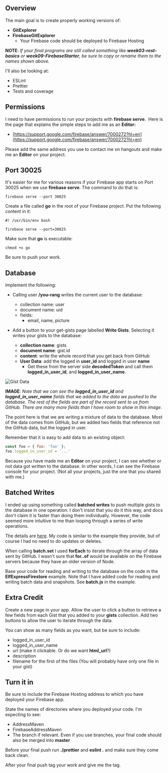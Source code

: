 ## Overview

The main goal is to create properly working versions of:

- **GitExplorer**
- **FirebaseGitExplorer**
  - Your Firebase code should be deployed to Firebase Hosting

**NOTE**: _If your final programs are still called something like **week03-rest-basics** or **week09-FirebaseStarter**, be sure to copy or rename them to the names shown above._

I'll also be looking at:

- ESLint
- Prettier
- Tests and coverage


## Permissions

I need to have permissions to run your projects with **firebase serve**.  Here is the page that explains the simple steps to add me as an **Editor:**

- [https://support.google.com/firebase/answer/7000272?hl=en](https://support.google.com/firebase/answer/7000272?hl=en)

Please add the same address you use to contact me on hangouts and make me an **Editor** on your project.

## Port 30025

It's easier for me for various reasons if your Firebase app starts on Port 30025 when we use **firebase serve**. The command to do that is:

    firebase serve --port 30025

Create a file called **go** in the root of your Firebase project. Put the following content in it:

    #! /usr/bin/env bash

    firebase serve --port=30025

Make sure that **go** is executable:

    chmod +x go

Be sure to push your work.

## Database

Implement the following:

- Calling user **/you-rang** writes the current user to the database:
  - collection name: user
  - document name: uid
  - fields:
    - email, name, picture

- Add a button to your get-gists page labelled **Write Gists**. Selecting it writes your gists to the database:
  - **collection name**: gists
  - **document name**: gist.id
  - **content**: write the whole record that you get back from GitHub
  - **User Data**: add the logged in **user_id** and logged in user **name**
    - Get these from the server side **decodedToken** and call them **logged_in_user_id**, and **logged_in_user_name**.

![Gist Data](https://s3.amazonaws.com/bucket01.elvenware.com/images/isit322-final-2019-gist-data.png)

**IMAGE**: _Note that we can see the **logged_in_user_id** and **logged_in_user_name** fields that we added to the data we pushed to the database. The rest of the fields are part of the record sent to us from GitHub. There are many more fields than I have room to show in this image._

The point here is that we are writing a mixture of data to the database. Most of the data comes from GitHub, but we added two fields that reference not the GitHub data, but the logged in user.

Remember that it is easy to add data to an existing object:

```javascript
const foo = { foo: 'foo' };
foo.logged_in_user_id = '...'
```

Because you have made me an **Editor** on your project, I can see whether or not data got written to the database. In other words, I can see the Firebase console for your project. (Not all your projects, just the one that you shared with me.)

## Batched Writes

I ended up using something called **batched writes** to push multiple gists to the database in one operation. I don't insist that you do it this way, and docs don't claim it is faster than doing them individually. However, the code seemed more intuitive to me than looping through a series of write operations.

The details are [here][bw]. My code is similar to the example they provide, but of course I had no need to do updates or deletes.

When calling **batch.set** I used **forEach** to iterate through the array of data sent by GitHub. I wasn't sure that **for..of** would be available on the Firebase servers because they have an older version of Node.

Base your code for reading and writing to the database on the code in the **ElfExpressFirestore** example. Note that I have added code for reading and writing batch data and snapshots. See **batch.js** in the example.

## Extra Credit

Create a new page in your app. Allow the user to click a button to retrieve a few fields from each Gist that you added to your **gists** collection. Add two buttons to allow the user to iterate through the data.

You can show as many fields as you want, but be sure to include:

- logged_in_user_id
- logged_in_user_name
- url (make it clickable. Or do we want **html_url**?)
- description
- filename for the first of the files (You will probably have only one file in your gist)

## Turn it in

Be sure to include the Firebase Hosting address to which you have deployed your Firebase app.

State the names of directories where you deployed your code. I'm expecting to see:

- AddressMaven
- FirebaseAddressMaven
- The branch if relevant. Even if you use branches, your final code should also be merged into **master**

Before your final push run **./prettier** and **eslint .** and make sure they come back clean.

After your final push tag your work and give me the tag.

[bw]: https://firebase.google.com/docs/firestore/manage-data/transactions#batched-writes
